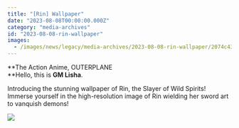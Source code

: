```yaml
---
title: "[Rin] Wallpaper"
date: "2023-08-08T00:00:00.000Z"
category: "media-archives"
id: "2023-08-08-rin-wallpaper"
images:
  - /images/news/legacy/media-archives/2023-08-08-rin-wallpaper/2074c43390bf43a69b654bc0fecef0e4_002.webp
---
```


**The Action Anime, OUTERPLANE  
**Hello, this is **GM Lisha**.  
  
Introducing the stunning wallpaper of Rin, the Slayer of Wild Spirits! Immerse yourself in the high-resolution image of Rin wielding her sword art to vanquish demons!

![](/images/news/legacy/media-archives/2023-08-08-rin-wallpaper/2074c43390bf43a69b654bc0fecef0e4_002.webp)
